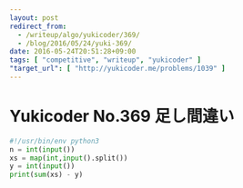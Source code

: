 ```yaml
---
layout: post
redirect_from:
  - /writeup/algo/yukicoder/369/
  - /blog/2016/05/24/yuki-369/
date: 2016-05-24T20:51:28+09:00
tags: [ "competitive", "writeup", "yukicoder" ]
"target_url": [ "http://yukicoder.me/problems/1039" ]
---
```


# Yukicoder No.369 足し間違い

``` python
#!/usr/bin/env python3
n = int(input())
xs = map(int,input().split())
y = int(input())
print(sum(xs) - y)
```
